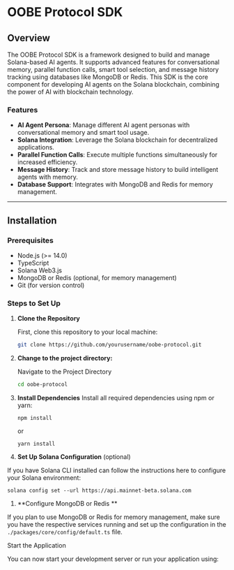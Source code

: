 # OOBE Protocol SDK

## Overview
The OOBE Protocol SDK is a framework designed to build and manage Solana-based AI agents. It supports advanced features for conversational memory, parallel function calls, smart tool selection, and message history tracking using databases like MongoDB or Redis. This SDK is the core component for developing AI agents on the Solana blockchain, combining the power of AI with blockchain technology.

### Features
- **AI Agent Persona**: Manage different AI agent personas with conversational memory and smart tool usage.
- **Solana Integration**: Leverage the Solana blockchain for decentralized applications.
- **Parallel Function Calls**: Execute multiple functions simultaneously for increased efficiency.
- **Message History**: Track and store message history to build intelligent agents with memory.
- **Database Support**: Integrates with MongoDB and Redis for memory management.

---

## Installation

### Prerequisites

- Node.js (>= 14.0)
- TypeScript
- Solana Web3.js
- MongoDB or Redis (optional, for memory management)
- Git (for version control)

### Steps to Set Up

1. **Clone the Repository**

   First, clone this repository to your local machine:

   ```bash
   git clone https://github.com/yourusername/oobe-protocol.git


2. **Change to the project directory:**
   
   Navigate to the Project Directory

   ```bash
   cd oobe-protocol

3. **Install Dependencies**
Install all required dependencies using npm or yarn:

   ```npm install```

   or

   ```yarn install```

4. **Set Up Solana Configuration** (optional)

If you have Solana CLI installed can follow the instructions here to  configure your Solana environment:

```solana config set --url https://api.mainnet-beta.solana.com```

1. **Configure MongoDB or Redis **

If you plan to use MongoDB or Redis for memory management, make sure you have the respective services running and set up the configuration in the ```./packages/core/config/default.ts``` file.

Start the Application

You can now start your development server or run your application using: